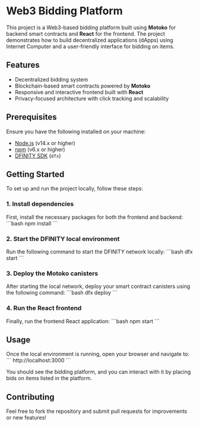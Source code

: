 
# Web3 Bidding Platform

This project is a Web3-based bidding platform built using **Motoko** for backend smart contracts and **React** for the frontend. The project demonstrates how to build decentralized applications (dApps) using Internet Computer and a user-friendly interface for bidding on items.

## Features
- Decentralized bidding system
- Blockchain-based smart contracts powered by **Motoko**
- Responsive and interactive frontend built with **React**
- Privacy-focused architecture with click tracking and scalability

## Prerequisites

Ensure you have the following installed on your machine:

- [Node.js](https://nodejs.org/) (v14.x or higher)
- [npm](https://www.npmjs.com/) (v6.x or higher)
- [DFINITY SDK](https://dfinity.org/developers) (`dfx`)

## Getting Started

To set up and run the project locally, follow these steps:

### 1. Install dependencies
First, install the necessary packages for both the frontend and backend:
\`\`\`bash
npm install
\`\`\`

### 2. Start the DFINITY local environment
Run the following command to start the DFINITY network locally:
\`\`\`bash
dfx start
\`\`\`

### 3. Deploy the Motoko canisters
After starting the local network, deploy your smart contract canisters using the following command:
\`\`\`bash
dfx deploy
\`\`\`

### 4. Run the React frontend
Finally, run the frontend React application:
\`\`\`bash
npm start
\`\`\`


## Usage

Once the local environment is running, open your browser and navigate to:
\`\`\`
http://localhost:3000
\`\`\`

You should see the bidding platform, and you can interact with it by placing bids on items listed in the platform.

## Contributing

Feel free to fork the repository and submit pull requests for improvements or new features!
